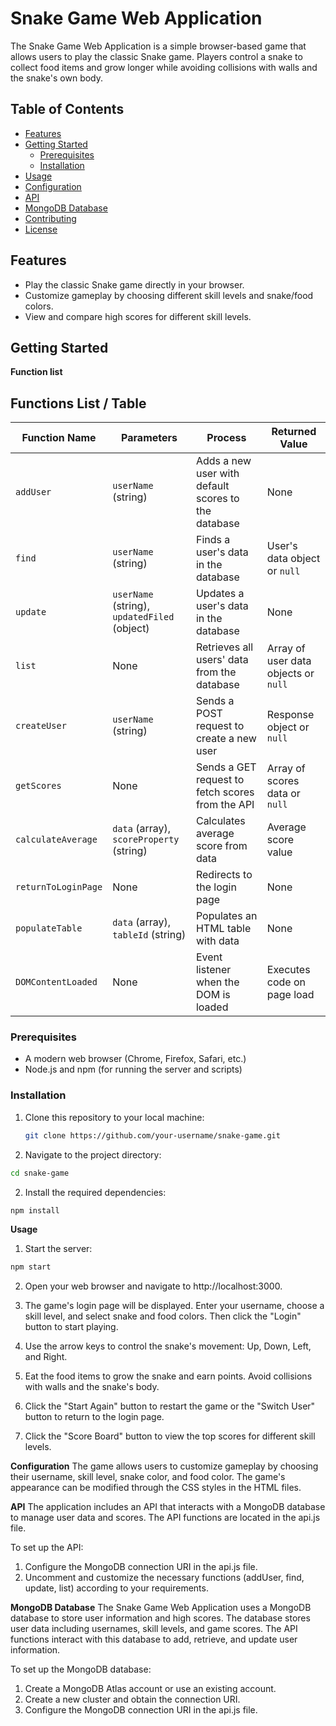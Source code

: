 # Snake Game Web Application

The Snake Game Web Application is a simple browser-based game that allows users to play the classic Snake game. Players control a snake to collect food items and grow longer while avoiding collisions with walls and the snake's own body.

## Table of Contents

- [Features](#features)
- [Getting Started](#getting-started)
  - [Prerequisites](#prerequisites)
  - [Installation](#installation)
- [Usage](#usage)
- [Configuration](#configuration)
- [API](#api)
- [MongoDB Database](#mongodb-database)
- [Contributing](#contributing)
- [License](#license)

## Features

- Play the classic Snake game directly in your browser.
- Customize gameplay by choosing different skill levels and snake/food colors.
- View and compare high scores for different skill levels.

## Getting Started

**Function list**
## Functions List / Table

| Function Name     | Parameters                         | Process                                            | Returned Value                               |
|-------------------|-----------------------------------|----------------------------------------------------|----------------------------------------------|
| `addUser`         | `userName` (string)               | Adds a new user with default scores to the database| None                                         |
| `find`            | `userName` (string)               | Finds a user's data in the database               | User's data object or `null`                 |
| `update`          | `userName` (string), `updatedFiled` (object) | Updates a user's data in the database   | None                                         |
| `list`            | None                              | Retrieves all users' data from the database       | Array of user data objects or `null`         |
| `createUser`      | `userName` (string)               | Sends a POST request to create a new user         | Response object or `null`                    |
| `getScores`       | None                              | Sends a GET request to fetch scores from the API  | Array of scores data or `null`               |
| `calculateAverage`| `data` (array), `scoreProperty` (string) | Calculates average score from data       | Average score value                          |
| `returnToLoginPage` | None                          | Redirects to the login page                      | None                                         |
| `populateTable`   | `data` (array), `tableId` (string) | Populates an HTML table with data                | None                                         |
| `DOMContentLoaded` | None                          | Event listener when the DOM is loaded            | Executes code on page load                   |


### Prerequisites

- A modern web browser (Chrome, Firefox, Safari, etc.)
- Node.js and npm (for running the server and scripts)

### Installation

1. Clone this repository to your local machine:

   ```bash
   git clone https://github.com/your-username/snake-game.git
   ```


1. Navigate to the project directory:

```bash
cd snake-game
```

2. Install the required dependencies:

```bash
npm install
```

**Usage**
1. Start the server:

```bash
npm start
```

2. Open your web browser and navigate to http://localhost:3000.

3. The game's login page will be displayed. Enter your username, choose a skill level, and select snake and food colors. Then click the "Login" button to start playing.

4. Use the arrow keys to control the snake's movement: Up, Down, Left, and Right.

5. Eat the food items to grow the snake and earn points. Avoid collisions with walls and the snake's body.

6. Click the "Start Again" button to restart the game or the "Switch User" button to return to the login page.

7. Click the "Score Board" button to view the top scores for different skill levels.

**Configuration**
The game allows users to customize gameplay by choosing their username, skill level, snake color, and food color. The game's appearance can be modified through the CSS styles in the HTML files.

**API**
The application includes an API that interacts with a MongoDB database to manage user data and scores. The API functions are located in the api.js file.

To set up the API:

1. Configure the MongoDB connection URI in the api.js file.
2. Uncomment and customize the necessary functions (addUser, find, update, list) according to your requirements.

**MongoDB Database**
The Snake Game Web Application uses a MongoDB database to store user information and high scores. The database stores user data including usernames, skill levels, and game scores. The API functions interact with this database to add, retrieve, and update user information.

To set up the MongoDB database:

1. Create a MongoDB Atlas account or use an existing account.
2. Create a new cluster and obtain the connection URI.
3. Configure the MongoDB connection URI in the api.js file.
